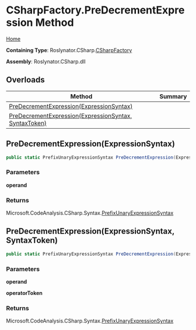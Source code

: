 <a name="_top"></a>

# CSharpFactory\.PreDecrementExpression Method

[Home](../../../../README.md#_top)

**Containing Type**: Roslynator\.CSharp\.[CSharpFactory](../README.md#_top)

**Assembly**: Roslynator\.CSharp\.dll

## Overloads

| Method | Summary |
| ------ | ------- |
| [PreDecrementExpression(ExpressionSyntax)](#Roslynator_CSharp_CSharpFactory_PreDecrementExpression_Microsoft_CodeAnalysis_CSharp_Syntax_ExpressionSyntax_) | |
| [PreDecrementExpression(ExpressionSyntax, SyntaxToken)](#Roslynator_CSharp_CSharpFactory_PreDecrementExpression_Microsoft_CodeAnalysis_CSharp_Syntax_ExpressionSyntax_Microsoft_CodeAnalysis_SyntaxToken_) | |

## PreDecrementExpression\(ExpressionSyntax\) <a name="Roslynator_CSharp_CSharpFactory_PreDecrementExpression_Microsoft_CodeAnalysis_CSharp_Syntax_ExpressionSyntax_"></a>

```csharp
public static PrefixUnaryExpressionSyntax PreDecrementExpression(ExpressionSyntax operand)
```

### Parameters

**operand**

### Returns

Microsoft\.CodeAnalysis\.CSharp\.Syntax\.[PrefixUnaryExpressionSyntax](https://docs.microsoft.com/en-us/dotnet/api/microsoft.codeanalysis.csharp.syntax.prefixunaryexpressionsyntax)

## PreDecrementExpression\(ExpressionSyntax, SyntaxToken\) <a name="Roslynator_CSharp_CSharpFactory_PreDecrementExpression_Microsoft_CodeAnalysis_CSharp_Syntax_ExpressionSyntax_Microsoft_CodeAnalysis_SyntaxToken_"></a>

```csharp
public static PrefixUnaryExpressionSyntax PreDecrementExpression(ExpressionSyntax operand, SyntaxToken operatorToken)
```

### Parameters

**operand**

**operatorToken**

### Returns

Microsoft\.CodeAnalysis\.CSharp\.Syntax\.[PrefixUnaryExpressionSyntax](https://docs.microsoft.com/en-us/dotnet/api/microsoft.codeanalysis.csharp.syntax.prefixunaryexpressionsyntax)

